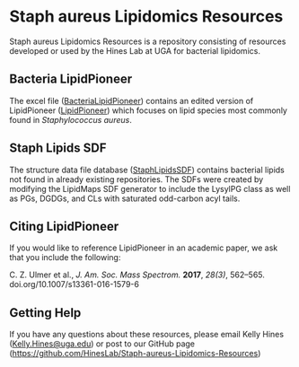 # Staph aureus Lipidomics Resources

Staph aureus Lipidomics Resources is a repository consisting of resources developed or used by the Hines Lab at UGA for bacterial lipidomics. 

## Bacteria LipidPioneer

The excel file ([BacteriaLipidPioneer](https://github.com/HinesLab/Staph-aureus-Lipidomics-Resources/blob/main/BacteriaLipidPioneer_HinesLabVersion.xlsm)) contains an edited version of LipidPioneer ([LipidPioneer](https://secim.ufl.edu/secim-tools/lipidpioneer)) 
which focuses on lipid species most commonly found in *Staphylococcus aureus*. 

## Staph Lipids SDF

The structure data file database ([StaphLipidsSDF](https://github.com/HinesLab/Staph-aureus-Lipidomics-Resources/blob/main/HinesLab_StaphLipids.sdf)) contains bacterial lipids not found in already existing repositories. 
The SDFs were created by modifying the LipidMaps SDF generator to include the LysylPG class as well as PGs, DGDGs, and CLs with saturated odd-carbon acyl tails. 

## Citing LipidPioneer

If you would like to reference LipidPioneer in an academic paper, we ask that you include the following: 

C. Z. Ulmer et al., *J. Am. Soc. Mass Spectrom.* **2017**, *28(3)*, 562–565. doi.org/10.1007/s13361-016-1579-6

## Getting Help

If you have any questions about these resources, please email Kelly Hines (Kelly.Hines@uga.edu) or post to our GitHub page (https://github.com/HinesLab/Staph-aureus-Lipidomics-Resources)

